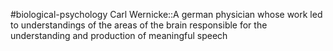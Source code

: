 #biological-psychology 
Carl Wernicke::A german physician whose work led to understandings of the areas of the brain responsible for the understanding and production of meaningful speech
<!--SR:!2023-12-21,3,250-->
